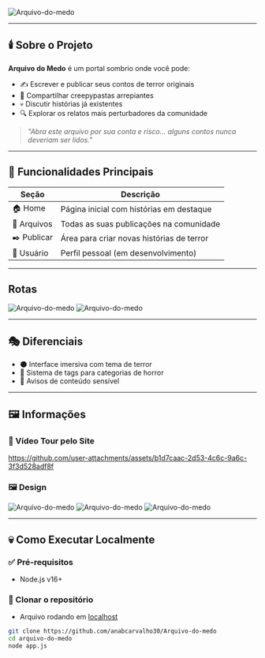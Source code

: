 ![Arquivo-do-medo](/ReadmeMidia/Titulo.png)

---

## 🕯️ Sobre o Projeto

**Arquivo do Medo** é um portal sombrio onde você pode:

- ✍️ Escrever e publicar seus contos de terror originais  
- 📂 Compartilhar creepypastas arrepiantes  
- 💀 Discutir histórias já existentes  
- 🔍 Explorar os relatos mais perturbadores da comunidade  

> *"Abra este arquivo por sua conta e risco... alguns contos nunca deveriam ser lidos."*

---

## 🧟 Funcionalidades Principais

| Seção         | Descrição                                        |
|---------------|--------------------------------------------------|
| 🏠 Home        | Página inicial com histórias em destaque         |
| 📁 Arquivos    | Todas as suas publicações na comunidade          |
| ✒️ Publicar    | Área para criar novas histórias de terror        |
| 👤 Usuário     | Perfil pessoal (em desenvolvimento)              |

---

## Rotas

![Arquivo-do-medo](/ReadmeMidia/Rotas.png)
![Arquivo-do-medo](/ReadmeMidia/Caminho.png)

---

## 🎭 Diferenciais

- 🌑 Interface imersiva com tema de terror  
- 🔖 Sistema de tags para categorias de horror  
- 🚫 Avisos de conteúdo sensível  

---

## 🖼️ Informações

### 🎥 Vídeo Tour pelo Site



https://github.com/user-attachments/assets/b1d7caac-2d53-4c6c-9a6c-3f3d528adf8f



### 🖼️ Design

![Arquivo-do-medo](/ReadmeMidia/Home.jpeg)
![Arquivo-do-medo](/ReadmeMidia/Criar.jpeg)
![Arquivo-do-medo](/ReadmeMidia/Arquivo.jpeg)

---

## 💀 Como Executar Localmente

### ✅ Pré-requisitos

- Node.js v16+  

### 📂 Clonar o repositório

- Arquivo rodando em [localhost](http://localhost:3000/)

```bash
git clone https://github.com/anabcarvalho30/Arquivo-do-medo
cd arquivo-do-medo
node app.js

